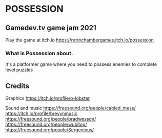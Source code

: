 # POSSESSION

## Gamedev.tv game jam 2021

Play the game at itch.io https://retrochambergames.itch.io/possession

### What is Possession about.

It's a platformer game where you need to possess enemies to complete level puzzles

## Credits
Graphics
https://itch.io/profile/o-lobster

Sound and music
https://freesound.org/people/cabled_mess/
https://itch.io/profile/brevynmusic
https://freesound.org/people/bradwesson/
https://freesound.org/people/wubitog/
https://freesound.org/people/Sergenious/
